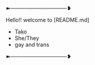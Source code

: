 ➽───────────────❥

Hello!!
welcome to [README.md]

- Tako
- She/They
- gay and trans

➽───────────────❥
